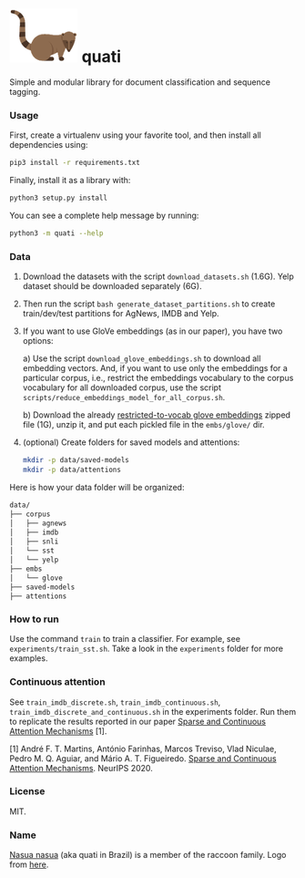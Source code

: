 # ![quati](quati-logo.png) quati
Simple and modular library for document classification and sequence tagging.

### Usage

First, create a virtualenv using your favorite tool, and then install all dependencies using:

```bash
pip3 install -r requirements.txt
```

Finally, install it as a library with:
```bash
python3 setup.py install
```

You can see a complete help message by running:
```bash
python3 -m quati --help
```

### Data

1. Download the datasets with the script `download_datasets.sh` (1.6G). 
Yelp dataset should be downloaded separately (6G).

2. Then run the script `bash generate_dataset_partitions.sh` to create train/dev/test partitions for AgNews, IMDB and Yelp.

3. If you want to use GloVe embeddings (as in our paper), you have two options:

    a) Use the script `download_glove_embeddings.sh` to download all embedding vectors. 
And, if you want to use only the embeddings for a particular corpus, i.e.,
restrict the embeddings vocabulary to the corpus vocabulary for all downloaded corpus,
use the script `scripts/reduce_embeddings_model_for_all_corpus.sh`. 

    b) Download the already [restricted-to-vocab glove embeddings](http://www.mediafire.com/file/22dhb1dhfnt0bni/glove.zip/file) zipped file (1G), unzip it, and put each pickled file in the `embs/glove/` dir.

4. (optional) Create folders for saved models and attentions:
    ```sh
    mkdir -p data/saved-models
    mkdir -p data/attentions
    ```

Here is how your data folder will be organized:
```
data/
├── corpus
│   ├── agnews
│   ├── imdb
│   ├── snli
│   └── sst
│   └── yelp
├── embs
│   └── glove
├── saved-models
├── attentions
```


### How to run

Use the command `train` to train a classifier. For example, see `experiments/train_sst.sh`.
Take a look in the `experiments` folder for more examples.


### Continuous attention

See `train_imdb_discrete.sh`, `train_imdb_continuous.sh`, `train_imdb_discrete_and_continuous.sh` in the experiments folder.
Run them to replicate the results reported in our paper [Sparse and Continuous Attention Mechanisms](https://arxiv.org/abs/2006.07214) [1].

[1] André F. T. Martins, António Farinhas, Marcos Treviso, Vlad Niculae, Pedro M. Q. Aguiar, and Mário A. T. Figueiredo. [Sparse and Continuous Attention Mechanisms](https://arxiv.org/abs/2006.07214). NeurIPS 2020.


### License

MIT.


### Name
[Nasua nasua](https://en.wikipedia.org/wiki/South_American_coati) (aka quati in Brazil) is a member of the raccoon family.
Logo from [here](https://www.vectorstock.com/royalty-free-vector/flat-style-of-nasua-vector-13611463).

